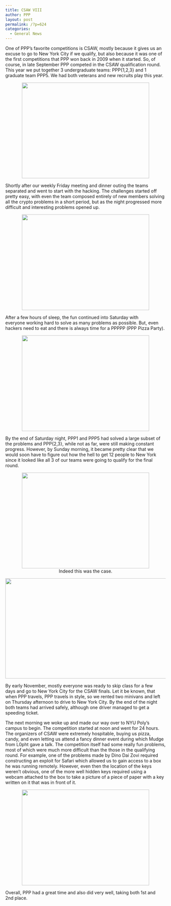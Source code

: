 ```yaml
---
title: CSAW VIII
author: PPP
layout: post
permalink: /?p=624
categories:
  - General News
---
```

One of PPP&#8217;s favorite competitions is CSAW, mostly because it gives us an excuse to go to New York City if we qualify, but also because it was one of the first competitions that PPP won back in 2009 when it started. So, of course, in late September PPP competed in the CSAW qualification round. This year we put together 3 undergraduate teams: PPP{1,2,3} and 1 graduate team PPP5. We had both veterans and new recruits play this year.

<p style="text-align: center;">
  <img class="size-full wp-image-625 aligncenter" title="meeting1" src="http://ppp.cylab.cmu.edu/wordpress/wp-content/uploads/2012/05/meeting1-new.jpg" alt="" width="400" height="300" />
</p>

Shortly after our weekly Friday meeting and dinner outing the teams separated and went to start with the hacking. The challenges started off pretty easy, with even the team composed entirely of new members solving all the crypto problems in a short period, but as the night progressed more difficult and interesting problems opened up.

<p style="text-align: center;">
  <img class="size-full wp-image-625 aligncenter" title="ppp1" src="http://ppp.cylab.cmu.edu/wordpress/wp-content/uploads/2012/05/ppp1-new.jpg" alt="" width="400" height="300" />
</p>

After a few hours of sleep, the fun continued into Saturday with everyone working hard to solve as many problems as possible. But, even hackers need to eat and there is always time for a PPPPP (PPP Pizza Party).

<p style="text-align: center;">
  <img class="size-full wp-image-625 aligncenter" title="pizza1" src="http://ppp.cylab.cmu.edu/wordpress/wp-content/uploads/2012/05/pizza1-new.jpg" alt="" width="400" height="300" />
</p>

By the end of Saturday night, PPP1 and PPP5 had solved a large subset of the problems and PPP{2,3}, while not as far, were still making constant progress. However, by Sunday morning, it became pretty clear that we would soon have to figure out how the hell to get 12 people to New York since it looked like all 3 of our teams were going to qualify for the final round.

<p style="text-align: center;">
  <img class="size-full wp-image-625 aligncenter" title="qual_score" src="http://ppp.cylab.cmu.edu/wordpress/wp-content/uploads/2012/05/qual_score-new.jpg" alt="" width="400" height="300" /><br /> Indeed this was the case.
</p>

<p style="text-align: center;">
  <img class="aligncenter  wp-image-656" title="Scoreboard" src="http://ppp.cylab.cmu.edu/wordpress/wp-content/uploads/2012/02/Screen-Shot-2011-09-30-at-2.54.35-PM.png" alt="" width="533" height="314" />
</p>

By early November, mostly everyone was ready to skip class for a few days and go to New York City for the CSAW finals. Let it be known, that when PPP travels, PPP travels in style, so we rented two minivans and left on Thursday afternoon to drive to New York City. By the end of the night both teams had arrived safely, although one driver managed to get a speeding ticket.

The next morning we woke up and made our way over to NYU Poly&#8217;s campus to begin. The competition started at noon and went for 24 hours. The organizers of CSAW were extremely hospitable, buying us pizza, candy, and even letting us attend a fancy dinner event during which Mudge from L0pht gave a talk. The competition itself had some really fun problems, most of which were much more difficult than the those in the qualifying round. For example, one of the problems made by Dino Dai Zovi required constructing an exploit for Safari which allowed us to gain access to a box he was running remotely. However, even then the location of the keys weren&#8217;t obvious, one of the more well hidden keys required using a webcam attached to the box to take a picture of a piece of paper with a key written on it that was in front of it.

<p style="text-align: center;">
  <img class="size-full wp-image-625 aligncenter" title="winnerz" src="http://ppp.cylab.cmu.edu/wordpress/wp-content/uploads/2012/05/winnerz-new.jpg" alt="" width="400" height="300" />
</p>

Overall, PPP had a great time and also did very well, taking both 1st and 2nd place.

&nbsp;

&nbsp;